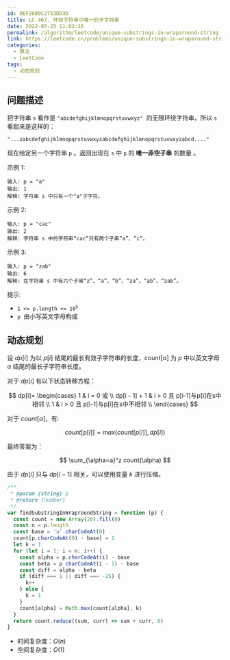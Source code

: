 ```yaml
---
id: 0EF26B9C2753DD3D
title: LC 467. 环绕字符串中唯一的子字符串
date: 2022-05-25 11:02:16
permalink: /algorithm/leetcode/unique-substrings-in-wraparound-string
link: https://leetcode.cn/problems/unique-substrings-in-wraparound-string
categories:
  - 算法
  - LeetCode
tags:
  - 动态规划
---
```


<Level :type='2'/>

## 问题描述

把字符串 `s` 看作是 `"abcdefghijklmnopqrstuvwxyz"`  的无限环绕字符串，所以 `s` 看起来是这样的：

`"...zabcdefghijklmnopqrstuvwxyzabcdefghijklmnopqrstuvwxyzabcd...."`

现在给定另一个字符串 `p` 。返回出现在 `s` 中 `p` 的 **唯一非空子串** 的数量 。

示例 1:

```text
输入: p = "a"
输出: 1
解释: 字符串 s 中只有一个"a"子字符。
```

示例 2:

```text
输入: p = "cac"
输出: 2
解释: 字符串 s 中的字符串“cac”只有两个子串“a”、“c”。
```

示例 3:

```text
输入: p = "zab"
输出: 6
解释: 在字符串 s 中有六个子串“z”、“a”、“b”、“za”、“ab”、“zab”。
```

提示:

- <code>1 <= p.length <= 10<sup>5</sup></code>
- `p`  由小写英文字母构成

## 动态规划

设 $dp[i]$ 为以 $p[i]$ 结尾的最长有效子字符串的长度，$count[\alpha]$ 为 $p$ 中以英文字母 $\alpha$ 结尾的最长子字符串长度。

对于 $dp[i]$ 有以下状态转移方程：

$$
dp[i]=
\begin{cases}
1 & i = 0 或  \\
dp[i - 1] + 1 & i > 0 且 p[i-1]与p[i]在s中相邻 \\
1 & i > 0 且 p[i-1]与p[i]在s中不相邻 \\
\end{cases}
$$

对于 $count[\alpha]$，有:

$$
count[p[i]] = max(count[p[i]], dp[i])
$$

最终答案为：

$$
\sum_{\alpha=a}^z count(\alpha)
$$

由于 $dp[i]$ 只与 $dp[i-1]$ 相关，可以使用变量 $k$ 进行压缩。

```javascript
/**
 * @param {string} p
 * @return {number}
 */
var findSubstringInWraproundString = function (p) {
  const count = new Array(26).fill(0)
  const n = p.length
  const base = 'a'.charCodeAt(0)
  count[p.charCodeAt(0) - base] = 1
  let k = 1
  for (let i = 1; i < n; i++) {
    const alpha = p.charCodeAt(i) - base
    const beta = p.charCodeAt(i - 1) - base
    const diff = alpha - beta
    if (diff === 1 || diff === -25) {
      k++
    } else {
      k = 1
    }
    count[alpha] = Math.max(count[alpha], k)
  }
  return count.reduce((sum, curr) => sum + curr, 0)
}
```

- 时间复杂度：$O(n)$
- 空间复杂度：$O(1)$
